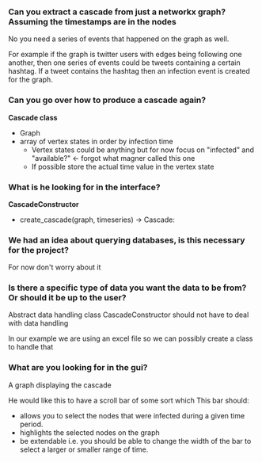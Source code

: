 ### Can you extract a cascade from just a networkx graph? Assuming the timestamps are in the nodes

No you need a series of events that happened on the graph as well.

For example if the graph is twitter users with edges being following one another, then one series of events could be tweets
containing a certain hashtag. If a tweet contains the hashtag then an infection event is created for the graph.

### Can you go over how to produce a cascade again?

**Cascade class**
- Graph
- array of vertex states in order by infection time
    - Vertex states could be anything but for now focus on "infected" and "available?" <- forgot what magner called this one
    - If possible store the actual time value in the vertex state

### What is he looking for in the interface?

**CascadeConstructor**
+ create_cascade(graph, timeseries) -> Cascade:

### We had an idea about querying databases, is this necessary for the project?
For now don't worry about it

### Is there a specific type of data you want the data to be from? Or should it be up to the user?
Abstract data handling class
CascadeConstructor should not have to deal with data handling

In our example we are using an excel file so we can possibly create a class to handle that

### What are you looking for in the gui?
A graph displaying the cascade

He would like this to have a scroll bar of some sort which This bar should:
- allows you to select the nodes that were infected during a given time period.
- highlights the selected nodes on the graph
- be extendable i.e. you should be able to change the width of the bar to select a larger or smaller range of time.